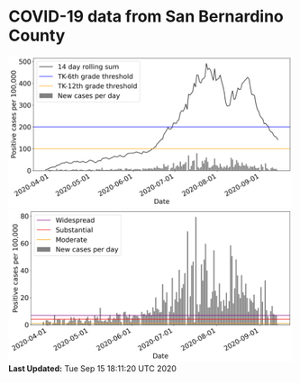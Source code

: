 # COVID-19 data from San Bernardino County
![image1](plots/graph.png)
![image2](plots/classification.png)
**Last Updated:** Tue Sep 15 18:11:20 UTC 2020